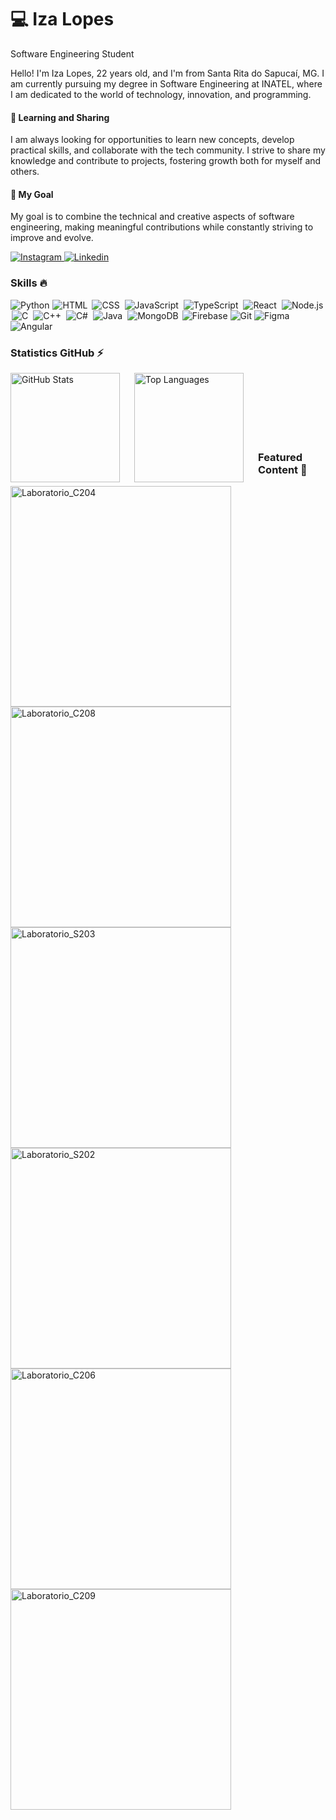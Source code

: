 <h1>💻 Iza Lopes</h1> 

Software Engineering Student

<p>Hello! I'm Iza Lopes, 22 years old, and I'm from Santa Rita do Sapucaí, MG. I am currently pursuing my degree in Software Engineering at INATEL, where I am dedicated to the world of technology, innovation, and programming.</p>

<h4>🌱 Learning and Sharing</h4> 
<p>I am always looking for opportunities to learn new concepts, develop practical skills, and collaborate with the tech community. I strive to share my knowledge and contribute to projects, fostering growth both for myself and others.
</p>

<h4>🎯 My Goal</h4> 
<p>My goal is to combine the technical and creative aspects of software engineering, making meaningful contributions while constantly striving to improve and evolve.</p>

<p>
  <a href="https://www.instagram.com/izallopes_/">
      <img alt="Instagram" title="Me siga no Instagram" src="https://img.shields.io/badge/Instagram-%23E4405F.svg?style=for-the-badge&logo=Instagram&logoColor=white""/>
  </a> 
  <a href="https://www.linkedin.com/in/iza-lopes/">
      <img alt="Linkedin" title="Se conecte comigo no Linkedin" src="https://img.shields.io/badge/linkedin-%230077B5.svg?style=for-the-badge&logo=linkedin&logoColor=white""/>
  </a>
</p>

<h3>Skills 🔥</h3>

<p align="left">
    <img alt="Python" title="Python" src="https://skillicons.dev/icons?i=python" />
    <img alt="HTML" title="HTML" style="padding: 0 1px;" src="https://skillicons.dev/icons?i=html" />
    <img alt="CSS" title="CSS" style="padding: 0 2px;" src="https://skillicons.dev/icons?i=css" />
    <img alt="JavaScript" title="JavaScript" style="padding: 0 2px;" src="https://skillicons.dev/icons?i=javascript" />
    <img alt="TypeScript" title="TypeScript" style="padding: 0 2px;" src="https://skillicons.dev/icons?i=typescript" />
    <img alt="React" title="React" style="padding: 0 2px;" src="https://skillicons.dev/icons?i=react" />
    <img alt="Node.js" title="Node.js" style="padding: 0 2px;" src="https://skillicons.dev/icons?i=nodejs" />
    <img alt="C" title="C" style="padding: 0 2px;" src="https://skillicons.dev/icons?i=c" />
    <img alt="C++" title="C++" style="padding: 0 2px;" src="https://skillicons.dev/icons?i=cpp" />
    <img alt="C#" title="C#" style="padding: 0 2px;" src="https://skillicons.dev/icons?i=cs" />
    <img alt="Java" title="Java" style="padding: 0 2px;" src="https://skillicons.dev/icons?i=java" />
    <img alt="MongoDB" title="MongoDB" style="padding: 0 2px;" src="https://skillicons.dev/icons?i=mongo" />
    <img alt="Firebase" title="Firebase" src="https://skillicons.dev/icons?i=firebase" />
    <img alt="Git" title="Git" src="https://skillicons.dev/icons?i=git" />
    <img alt="Figma" title="Figma" src="https://skillicons.dev/icons?i=figma" />
    <img alt="Angular" title="Angular" src="https://skillicons.dev/icons?i=angular" />
</p>

<h3>Statistics GitHub ⚡</h3>

<p>
  <img align="left" alt="GitHub Stats" height="175" style="padding-right: 20px;" src="https://github-readme-stats.vercel.app/api?username=Izalp&show_icons=true&theme=midnight-purple" alt="GitHub Statistics" />
  <img align="left" alt="Top Languages" height="175" style="padding-right: 20px;" src="https://github-readme-stats.vercel.app/api/top-langs/?username=Izalp&hide_progress=true&theme=midnight-purple" alt="Top Languages" />
</p>

</br></br></br></br></br></br>

<h3>Featured Content 🌟</h3>

<p>
  <a href="https://github.com/Izalp/Laboratorio_C204">
    <img align="left" src="https://github-readme-stats.vercel.app/api/pin/?username=Izalp&repo=Laboratorio_C204&cache_seconds=86400&theme=midnight-purple" alt="Laboratorio_C204" 
      style="width: 353px;"/>
  </a>
  <a href="https://github.com/Izalp/Laboratorio_C208">
    <img src="https://github-readme-stats.vercel.app/api/pin/?username=Izalp&repo=Laboratorio_C208&cache_seconds=86400&theme=midnight-purple" alt="Laboratorio_C208" 
      style="width: 353px;"/>
  </a>
  <a href="https://github.com/Izalp/Laboratorio_S203">
    <img align="left" src="https://github-readme-stats.vercel.app/api/pin/?username=Izalp&repo=Laboratorio_S203&cache_seconds=86400&theme=midnight-purple" alt="Laboratorio_S203" 
      style="width: 353px;"/>
  </a>
  <a href="https://github.com/Izalp/Laboratorio_S202">
    <img src="https://github-readme-stats.vercel.app/api/pin/?username=Izalp&repo=Laboratorio_S202&cache_seconds=86400&theme=midnight-purple" alt="Laboratorio_S202" 
      style="width: 353px;"/>
  </a>
  <a href="https://github.com/Izalp/Laboratorio_C206">
    <img align="left" src="https://github-readme-stats.vercel.app/api/pin/?username=Izalp&repo=Laboratorio_C206&cache_seconds=86400&theme=midnight-purple" alt="Laboratorio_C206" 
      style="width: 353px;"/>
  </a>
  <a href="https://github.com/Izalp/Laboratorio_C209">
    <img align="left" src="https://github-readme-stats.vercel.app/api/pin/?username=Izalp&repo=Laboratorio_C209&cache_seconds=86400&theme=midnight-purple" alt="Laboratorio_C209" 
      style="width: 353px;"/>
  </a>
</p>
